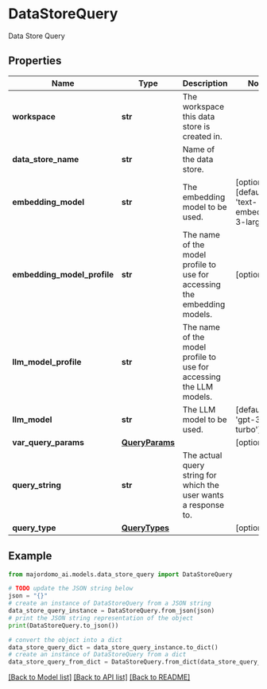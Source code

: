 # DataStoreQuery

Data Store Query

## Properties

Name | Type | Description | Notes
------------ | ------------- | ------------- | -------------
**workspace** | **str** | The workspace this data store is created in. | 
**data_store_name** | **str** | Name of the data store. | 
**embedding_model** | **str** | The embedding model to be used. | [optional] [default to 'text-embedding-3-large']
**embedding_model_profile** | **str** | The name of the model profile to use for accessing the embedding models. | [optional] 
**llm_model_profile** | **str** | The name of the model profile to use for accessing the LLM models. | 
**llm_model** | **str** | The LLM model to be used. | [default to 'gpt-3.5-turbo']
**var_query_params** | [**QueryParams**](QueryParams.md) |  | [optional] 
**query_string** | **str** | The actual query string for which the user wants a response to. | 
**query_type** | [**QueryTypes**](QueryTypes.md) |  | [optional] 

## Example

```python
from majordomo_ai.models.data_store_query import DataStoreQuery

# TODO update the JSON string below
json = "{}"
# create an instance of DataStoreQuery from a JSON string
data_store_query_instance = DataStoreQuery.from_json(json)
# print the JSON string representation of the object
print(DataStoreQuery.to_json())

# convert the object into a dict
data_store_query_dict = data_store_query_instance.to_dict()
# create an instance of DataStoreQuery from a dict
data_store_query_from_dict = DataStoreQuery.from_dict(data_store_query_dict)
```
[[Back to Model list]](../README.md#documentation-for-models) [[Back to API list]](../README.md#documentation-for-api-endpoints) [[Back to README]](../README.md)


